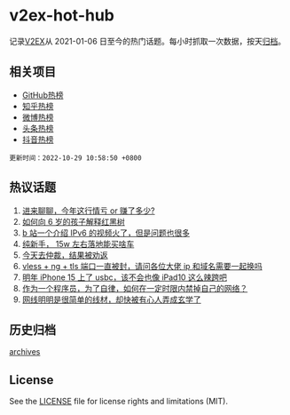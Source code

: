 # v2ex-hot-hub

 记录[V2EX](https://www.v2ex.com/)从 2021-01-06 日至今的热门话题。每小时抓取一次数据，按天[归档](archives)。
 
 ## 相关项目

- [GitHub热榜](https://github.com/lonnyzhang423/github-hot-hub)
- [知乎热榜](https://github.com/lonnyzhang423/zhihu-hot-hub)
- [微博热榜](https://github.com/lonnyzhang423/weibo-hot-hub)
- [头条热榜](https://github.com/lonnyzhang423/toutiao-hot-hub)
- [抖音热榜](https://github.com/lonnyzhang423/douyin-hot-hub)


 `更新时间：2022-10-29 10:58:50 +0800`

## 热议话题

1. [进来聊聊，今年这行情亏 or 赚了多少?](https://www.v2ex.com/t/890671)
1. [如何向 6 岁的孩子解释红黑树](https://www.v2ex.com/t/890715)
1. [b 站一个介绍 IPv6 的视频火了，但是问题也很多](https://www.v2ex.com/t/890731)
1. [纯新手， 15w 左右落地能买啥车](https://www.v2ex.com/t/890720)
1. [今天去仲裁，结果被劝返](https://www.v2ex.com/t/890666)
1. [vless + ng + tls 端口一直被封，请问各位大佬 ip 和域名需要一起换吗](https://www.v2ex.com/t/890630)
1. [明年 iPhone 15 上了 usbc，该不会也像 iPad10 这么辣跨吧](https://www.v2ex.com/t/890697)
1. [作为一个程序员，为了自律，如何在一定时限内禁掉自己的网络？](https://www.v2ex.com/t/890699)
1. [网线明明是很简单的线材，却快被有心人弄成玄学了](https://www.v2ex.com/t/890645)

## 历史归档

[archives](archives)

## License

See the [LICENSE](LICENSE) file for license rights and limitations (MIT).

